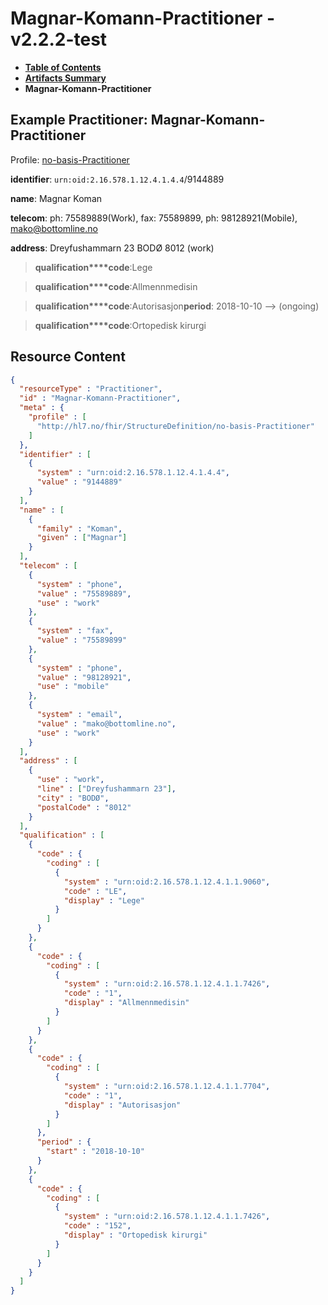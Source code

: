 # Magnar-Komann-Practitioner - v2.2.2-test

* [**Table of Contents**](toc.md)
* [**Artifacts Summary**](artifacts.md)
* **Magnar-Komann-Practitioner**

## Example Practitioner: Magnar-Komann-Practitioner

Profile: [no-basis-Practitioner](StructureDefinition-no-basis-Practitioner.md)

**identifier**: `urn:oid:2.16.578.1.12.4.1.4.4`/9144889

**name**: Magnar Koman 

**telecom**: ph: 75589889(Work), fax: 75589899, ph: 98128921(Mobile), [mako@bottomline.no](mailto:mako@bottomline.no)

**address**: Dreyfushammarn 23 BODØ 8012 (work)

> **qualification****code**:Lege

> **qualification****code**:Allmennmedisin

> **qualification****code**:Autorisasjon**period**: 2018-10-10 --> (ongoing)

> **qualification****code**:Ortopedisk kirurgi



## Resource Content

```json
{
  "resourceType" : "Practitioner",
  "id" : "Magnar-Komann-Practitioner",
  "meta" : {
    "profile" : [
      "http://hl7.no/fhir/StructureDefinition/no-basis-Practitioner"
    ]
  },
  "identifier" : [
    {
      "system" : "urn:oid:2.16.578.1.12.4.1.4.4",
      "value" : "9144889"
    }
  ],
  "name" : [
    {
      "family" : "Koman",
      "given" : ["Magnar"]
    }
  ],
  "telecom" : [
    {
      "system" : "phone",
      "value" : "75589889",
      "use" : "work"
    },
    {
      "system" : "fax",
      "value" : "75589899"
    },
    {
      "system" : "phone",
      "value" : "98128921",
      "use" : "mobile"
    },
    {
      "system" : "email",
      "value" : "mako@bottomline.no",
      "use" : "work"
    }
  ],
  "address" : [
    {
      "use" : "work",
      "line" : ["Dreyfushammarn 23"],
      "city" : "BODØ",
      "postalCode" : "8012"
    }
  ],
  "qualification" : [
    {
      "code" : {
        "coding" : [
          {
            "system" : "urn:oid:2.16.578.1.12.4.1.1.9060",
            "code" : "LE",
            "display" : "Lege"
          }
        ]
      }
    },
    {
      "code" : {
        "coding" : [
          {
            "system" : "urn:oid:2.16.578.1.12.4.1.1.7426",
            "code" : "1",
            "display" : "Allmennmedisin"
          }
        ]
      }
    },
    {
      "code" : {
        "coding" : [
          {
            "system" : "urn:oid:2.16.578.1.12.4.1.1.7704",
            "code" : "1",
            "display" : "Autorisasjon"
          }
        ]
      },
      "period" : {
        "start" : "2018-10-10"
      }
    },
    {
      "code" : {
        "coding" : [
          {
            "system" : "urn:oid:2.16.578.1.12.4.1.1.7426",
            "code" : "152",
            "display" : "Ortopedisk kirurgi"
          }
        ]
      }
    }
  ]
}

```

